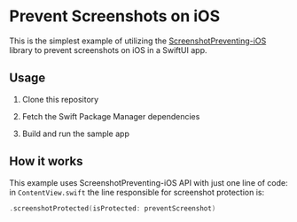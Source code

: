 # Prevent Screenshots on iOS

This is the simplest example of utilizing the 
[ScreenshotPreventing-iOS](https://github.com/yoxisem544/ScreenshotPreventing-iOS)
library to prevent screenshots on iOS in a SwiftUI app.

## Usage

1. Clone this repository

2. Fetch the Swift Package Manager dependencies

3. Build and run the sample app

## How it works

This example uses ScreenshotPreventing-iOS API with just one line of code: in
`ContentView.swift` the line responsible for screenshot protection is:

```swift
.screenshotProtected(isProtected: preventScreenshot)
```
